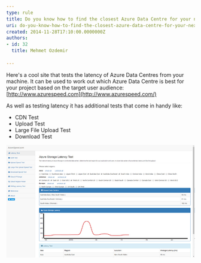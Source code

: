 ```yaml
---
type: rule
title: Do you know how to find the closest Azure Data Centre for your next project?
uri: do-you-know-how-to-find-the-closest-azure-data-centre-for-your-next-project
created: 2014-11-28T17:10:00.0000000Z
authors:
- id: 32
  title: Mehmet Ozdemir

---
```


Here's a cool site that tests the latency of  Azure Data Centres from your machine. It can be used to work out which Azure Data Centre is best for your project based on the target user audience: [http://www.azurespeed.com](http://www.azurespeed.com/)​
 
As well as testing latency it has additional tests that come in handy like:

- CDN Test
- Upload Test
- Large File Upload Test
- Download Test <br>


![ AzureSpeed.com example​](azure-speed.jpg)
